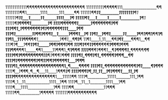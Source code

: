 111111111111¶¶¶¶¶¶¶¶¶¶¶¶¶¶¶¶¶¶¶¶¶¶
1111111111¶¶¶¶¶111_________________¶¶
11111111¶¶1_______1111______111_____¶¶
111111¶¶______11_________11111111____¶1
111111¶____11___1_____11______1111___1¶
11111¶1___1_____1_____1_________1_____¶1
11111¶__________________1¶¶¶¶1________1¶
1111¶¶_____¶¶¶¶1______1¶¶_¶¶¶¶¶1_______¶¶
111¶¶_1_1_¶¶¶¶¶¶¶_1___¶__1¶¶¶¶¶¶111____1¶¶
111¶_1________11¶¶1___¶¶¶1__1_____1¶¶¶1__1¶
11¶1__1¶¶1______11_____1____¶¶__1¶¶1__¶¶__1¶
11¶1__111¶¶¶¶___¶1___________1¶¶1___¶__¶1__¶
11¶1____1_11___¶¶_____1¶1_________¶¶¶1__¶__¶
111¶_1__¶____1¶¶______11¶1_____1¶¶1_¶¶¶1¶__¶
111¶1__¶¶___11¶¶____¶¶¶_¶___1¶¶¶1___¶__¶___¶
111¶¶__¶¶¶1_____¶¶1_____11¶¶¶1_¶__1¶¶_____¶
1111¶__¶¶1¶¶¶1___¶___1¶¶¶¶1____¶¶¶¶¶_____¶¶
1111¶__¶_1__¶¶¶¶¶¶¶¶¶11__¶__1¶¶¶1_¶_____¶¶
1111¶1_¶¶¶__1___¶___1____¶¶¶¶¶1¶_¶¶____¶¶
1111¶1_¶¶¶¶¶¶¶1¶¶11¶¶1¶¶¶¶¶1___1¶¶_____¶
1111¶1_¶¶¶¶¶¶¶¶¶¶¶¶¶¶¶¶¶1_¶____¶¶_____¶¶
1111¶1_¶¶¶¶¶¶¶¶¶¶¶¶1¶1____¶__1¶¶______¶
1111¶__1¶¶_¶_¶__¶___11____1¶¶¶______1¶
1111¶___¶¶1¶_11_11__1¶__1¶¶¶1___11_1¶
1111¶_____¶¶¶¶¶¶¶¶¶¶¶¶¶¶¶1___11111¶¶
1111¶__________11111_______111_1¶¶
1111¶_1__11____________1111__1¶¶
1111¶__11__1________1111___1¶¶
1111¶___1111_____________1¶¶
1111¶¶_______________11¶¶¶
11111¶¶__________1¶¶¶¶¶
1111111¶¶¶¶¶¶¶¶¶¶¶
